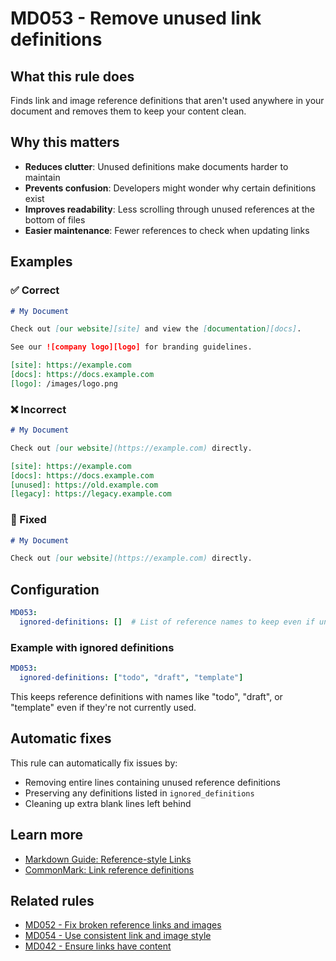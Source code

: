 # MD053 - Remove unused link definitions

## What this rule does

Finds link and image reference definitions that aren't used anywhere in your document and removes them to keep your content clean.

## Why this matters

- **Reduces clutter**: Unused definitions make documents harder to maintain
- **Prevents confusion**: Developers might wonder why certain definitions exist
- **Improves readability**: Less scrolling through unused references at the bottom of files
- **Easier maintenance**: Fewer references to check when updating links

## Examples

### ✅ Correct

```markdown
# My Document

Check out [our website][site] and view the [documentation][docs].

See our ![company logo][logo] for branding guidelines.

[site]: https://example.com
[docs]: https://docs.example.com
[logo]: /images/logo.png
```

### ❌ Incorrect

```markdown
# My Document

Check out [our website](https://example.com) directly.

[site]: https://example.com
[docs]: https://docs.example.com
[unused]: https://old.example.com
[legacy]: https://legacy.example.com
```

### 🔧 Fixed

```markdown
# My Document

Check out [our website](https://example.com) directly.
```

## Configuration

```yaml
MD053:
  ignored-definitions: []  # List of reference names to keep even if unused
```

### Example with ignored definitions

```yaml
MD053:
  ignored-definitions: ["todo", "draft", "template"]
```

This keeps reference definitions with names like "todo", "draft", or "template" even if they're not currently used.

## Automatic fixes

This rule can automatically fix issues by:

- Removing entire lines containing unused reference definitions
- Preserving any definitions listed in `ignored_definitions`
- Cleaning up extra blank lines left behind

## Learn more

- [Markdown Guide: Reference-style Links](https://www.markdownguide.org/basic-syntax/#reference-style-links)
- [CommonMark: Link reference definitions](https://spec.commonmark.org/0.31.2/#link-reference-definitions)

## Related rules

- [MD052 - Fix broken reference links and images](md052.md)
- [MD054 - Use consistent link and image style](md054.md)
- [MD042 - Ensure links have content](md042.md)
